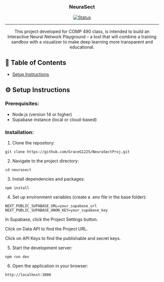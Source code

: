 <h3 align="center">NeuraSect</h3>

<div align="center">

  [![Status](https://img.shields.io/badge/status-active-success.svg)]() 
  
</div>

---

<p align="center"> This project developed for COMP 490 class, is intended to build an Interactive Neural Network Playground – a tool that will combine a training sandbox with a visualizer to make deep learning more transparent and educational. 
    <br> 
</p>

## 📝 Table of Contents
- [Setup Instructions](#setup_instructions)

## ⚙️ Setup Instructions <a name = "setup_instructions"></a>

### Prerequisites:
- Node.js (version 14 or higher)
- Supabase instance (local or cloud-based)

### Installation:
1. Clone the repository:
```
git clone https://github.com/GraceG1225/NeuraSectProj.git
```
2. Navigate to the project directory:
```
cd neurasect
```
3. Install dependencies and packages:
```
npm install
```
4. Set up environment variables (create a .env file in the base folder):
```
NEXT_PUBLIC_SUPABASE_URL=your_supabase_url
NEXT_PUBLIC_SUPABASE_ANON_KEY=your_supabase_key
```
In Supabase, click the Project Settings button.

Click on Data API to find the Project URL.

Click on API Keys to find the publishable and secret keys.

5. Start the development server:
```
npm run dev
```
6. Open the application in your browser:
```
http://localhost:3000
```

